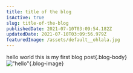 ```yaml
---
title: title of the blog
isActive: true
slug: title-of-the-blog
publishedDate: 2021-07-10T03:09:54.182Z
updatedDate: 2021-07-10T03:09:56.979Z
featuredImage: /assets/default__ohlala.jpg
---
```

hello world this is my first blog post{.blog-body}  
!["hello"](/assets/default__ohlala.jpg){.blog-image}